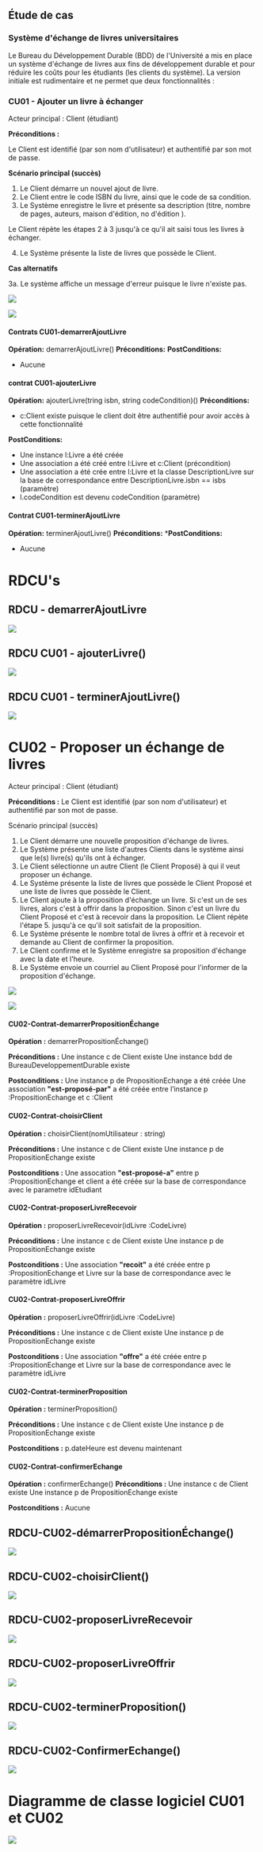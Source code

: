 ## Étude de cas 
### Système d'échange de livres universitaires
Le Bureau du Développement Durable (BDD) de l'Université a mis en place un système d'échange de livres aux fins de développement durable et pour réduire les coûts pour les étudiants (les clients du système). La version initiale est rudimentaire et ne permet que deux fonctionnalités :

### CU01 - Ajouter un livre à échanger

Acteur principal : Client (étudiant)

**Préconditions :**

Le Client est identifié (par son nom d'utilisateur) et authentifié par son mot de passe.

**Scénario principal (succès)**
1.	Le Client démarre un nouvel ajout de livre. 
2.	Le Client entre le code ISBN du livre, ainsi que le code de sa condition. 
3.	Le Système enregistre le livre et présente sa description (titre, nombre de pages, auteurs, maison d'édition, no d'édition ). 

Le Client répète les étapes 2 à 3 jusqu'à ce qu'il ait saisi tous les livres à échanger. 

4.	Le Système présente la liste de livres que possède le Client. 

**Cas alternatifs**

3a. Le système affiche un message d'erreur puisque le livre n'existe pas.

![](MDD-DSS-CON-RDCU-DCL-systeme-echange-livre/mdd-cu01.svg)

![](MDD-DSS-CON-RDCU-DCL-systeme-echange-livre/DSS-cu01.svg)


#### Contrats CU01-demarrerAjoutLivre

**Opération:** demarrerAjoutLivre()
**Préconditions:**
**PostConditions:**
- Aucune


#### contrat CU01-ajouterLivre 
**Opération:** ajouterLivre(tring isbn, string codeCondition)()
**Préconditions:**
- c:Client existe puisque le client doit être authentifié pour avoir accès à cette fonctionnalité

**PostConditions:**
- Une instance l:Livre a été créée
- Une association a été créé entre l:Livre et c:Client (précondition)
- Une association a été crée entre l:Livre et la classe DescriptionLivre sur la base de correspondance entre DescriptionLivre.isbn == isbs (paramètre)
- l.codeCondition est devenu codeCondition (paramètre)


#### Contrat CU01-terminerAjoutLivre
**Opération:** terminerAjoutLivre()
**Préconditions:**
***PostConditions:**
- Aucune


# RDCU's
## RDCU - demarrerAjoutLivre

![](MDD-DSS-CON-RDCU-DCL-systeme-echange-livre/RDCU-demarrerAjoutLivre.svg)


## RDCU CU01 -  ajouterLivre()
![](MDD-DSS-CON-RDCU-DCL-systeme-echange-livre/CU01-ajouterLivre.svg)

## RDCU CU01 -  terminerAjoutLivre()
![](MDD-DSS-CON-RDCU-DCL-systeme-echange-livre/RDCU-CU01-terminerAjoutLivre.svg)

# CU02 - Proposer un échange de livres 
Acteur principal : Client (étudiant)

****Préconditions :****
Le Client est identifié (par son nom d'utilisateur) et authentifié par son mot de passe.

Scénario principal (succès) 

1.	Le Client démarre une nouvelle proposition d'échange de livres. 
2.	Le Système présente une liste d'autres Clients dans le système ainsi que le(s) livre(s) qu'ils ont à échanger. 
3.	Le Client sélectionne un autre Client (le Client Proposé) à qui il veut proposer un échange. 
4.	Le Système présente la liste de livres que possède le Client Proposé et une liste de livres que possède le Client. 
5.	Le Client ajoute à la proposition d'échange un livre. Si c'est un de ses livres, alors c'est à offrir dans la proposition. Sinon c'est un livre du Client Proposé et c'est à recevoir dans la proposition. Le Client répète l'étape 5. jusqu'à ce qu'il soit satisfait de la proposition. 
6.	Le Système présente le nombre total de livres à offrir et à recevoir et demande au Client de confirmer la proposition. 
7.	Le Client confirme et le Système enregistre sa proposition d'échange avec la date et l'heure. 
8.	Le Système envoie un courriel au Client Proposé pour l'informer de la proposition d'échange. 


![](MDD-DSS-CON-RDCU-DCL-systeme-echange-livre/MDD%20CU01%20et%20CU02.svg)

![](MDD-DSS-CON-RDCU-DCL-systeme-echange-livre/CU02%20-%20Proposer%20un%20échange%20de%20livres.svg)



#### CU02-Contrat-demarrerPropositionÉchange

**Opération :** demarrerPropositionÉchange()

**Préconditions :**
Une instance c de Client existe
Une instance bdd de BureauDeveloppementDurable existe


**Postconditions :**
Une instance p de PropositionEchange a été créée
Une association **"est-proposé-par"** a été créée entre l’instance p :PropositionEchange et c :Client

#### CU02-Contrat-choisirClient 

**Opération :** choisirClient(nomUtilisateur : string)

**Préconditions :**
Une instance c de Client existe
Une instance p de PropositionEchange existe

**Postconditions :**
Une assocation **"est-proposé-a"** entre p :PropositionEchange et client a été créée sur la base de correspondance avec le parametre idEtudiant
 
#### CU02-Contrat-proposerLivreRecevoir

**Opération :** proposerLivreRecevoir(idLivre :CodeLivre)

 **Préconditions :**
Une instance c de Client existe
Une instance p de PropositionEchange existe

**Postconditions :**
Une association **"recoit"** a été créée entre p :PropositionEchange et Livre sur la base de correspondance avec le paramètre idLivre


#### CU02-Contrat-proposerLivreOffrir

**Opération :** proposerLivreOffrir(idLivre :CodeLivre)

 **Préconditions :**
Une instance c de Client existe
Une instance p de PropositionEchange existe

**Postconditions :**
Une association **"offre"** a été créée entre p :PropositionEchange et Livre sur la base de correspondance avec le paramètre idLivre

#### CU02-Contrat-terminerProposition 

**Opération :** terminerProposition()

**Préconditions :**
Une instance c de Client existe
Une instance p de PropositionEchange existe

**Postconditions :**
p.dateHeure est devenu maintenant
 
#### CU02-Contrat-confirmerEchange 

**Opération :** confirmerEchange()
**Préconditions :**
Une instance c de Client existe
Une instance p de PropositionEchange existe

**Postconditions :**
Aucune

## RDCU-CU02-démarrerPropositionÉchange()
![](MDD-DSS-CON-RDCU-DCL-systeme-echange-livre/RDCU-CU02-démarrerPropositionÉchange.svg)

## RDCU-CU02-choisirClient()
![](MDD-DSS-CON-RDCU-DCL-systeme-echange-livre/RDCU-CU02-choisirClient.svg)

## RDCU-CU02-proposerLivreRecevoir
![](MDD-DSS-CON-RDCU-DCL-systeme-echange-livre/RDCU-CU02-proposerLivreRecevoir.svg)

## RDCU-CU02-proposerLivreOffrir
![](MDD-DSS-CON-RDCU-DCL-systeme-echange-livre/RDCU-CU02-proposerLivreOffrir.svg)

## RDCU-CU02-terminerProposition()
![](MDD-DSS-CON-RDCU-DCL-systeme-echange-livre/RDCU-CU02-terminerProposition.svg)

## RDCU-CU02-ConfirmerEchange()
![](MDD-DSS-CON-RDCU-DCL-systeme-echange-livre/RDCU-CU02-confirmerEchange.svg)


# Diagramme de classe logiciel CU01 et CU02
![](MDD-DSS-CON-RDCU-DCL-systeme-echange-livre/DCL%20CU01%20et%20CU02.svg)


